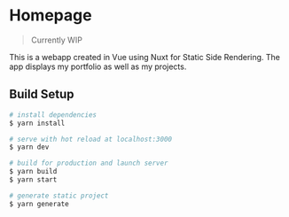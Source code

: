 # Homepage

> Currently WIP

This is a webapp created in Vue using Nuxt for Static Side Rendering.
The app displays my portfolio as well as my projects. 

## Build Setup

```bash
# install dependencies
$ yarn install

# serve with hot reload at localhost:3000
$ yarn dev

# build for production and launch server
$ yarn build
$ yarn start

# generate static project
$ yarn generate
```
